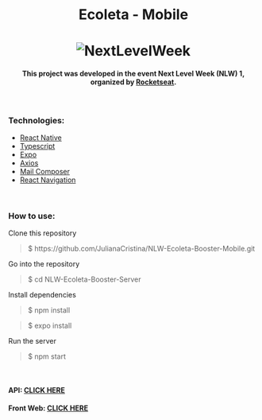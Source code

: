 <h1 align="center"> Ecoleta - Mobile </h1> 

<h1 align="center">
    <img alt="NextLevelWeek" title="#NextLevelWeek" src="./src/assets/layout.jpg" />
</h1>

<h4 align="center"> This project was developed in the event Next Level Week (NLW) 1, organized by
<a href="https://rocketseat.com.br/">Rocketseat</a>.
</h4>

<br>

<h3> Technologies: </h3>

<ul>
<li><a href="https://reactnative.dev/">React Native</a></li>
<li><a href="https://www.typescriptlang.org/">Typescript</a></li>
<li><a href="https://expo.io/">Expo</a></li>
<li><a href="https://github.com/axios/axios">Axios</a></li>
<li><a href="https://docs.expo.io/versions/latest/sdk/mail-composer/">Mail Composer</a></li>
<li><a href="https://reactnavigation.org/">React Navigation</a></li>
</ul>

<br>

<h3> How to use: </h3>

<p> Clone this repository </p>
<blockquote>$ https://github.com/JulianaCristina/NLW-Ecoleta-Booster-Mobile.git</blockquote>
<p> Go into the repository </p>
<blockquote>$ cd NLW-Ecoleta-Booster-Server</blockquote>
<p> Install dependencies </p>
<blockquote>$ npm install</blockquote>
<blockquote>$ expo install</blockquote>
<p> Run the server </p>
<blockquote>$ npm start</blockquote>

<br>

<h4> API:
<a href="https://github.com/JulianaCristina/NLW-Ecoleta-Booster-Server">CLICK HERE</a>  
</h4> 
<h4> Front Web:
<a href="https://github.com/JulianaCristina/NLW-Ecoleta-Booster-Web">CLICK HERE</a>  
</h4> 